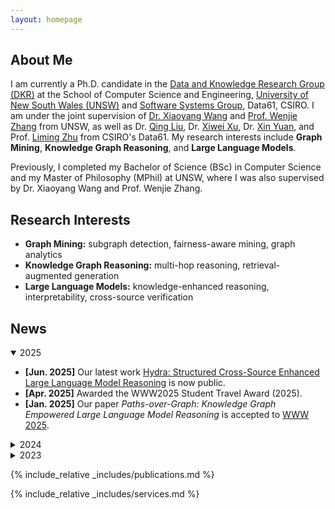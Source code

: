 ```yaml
---
layout: homepage
---
```


## About Me

I am currently a Ph.D. candidate in the [Data and Knowledge Research Group (DKR)](https://unswdb.github.io/) at the School of Computer Science and Engineering, [University of New South Wales (UNSW)](https://www.unsw.edu.au/) and [Software Systems Group](https://research.csiro.au/ss/), Data61, CSIRO. I am under the joint supervision of [Dr. Xiaoyang Wang](https://www.cse.unsw.edu.au/~xiaoyangw/) and [Prof. Wenjie Zhang](https://www.cse.unsw.edu.au/~zhangw/) from UNSW, as well as Dr. [Qing Liu](https://research.csiro.au/ss/people/students/), Dr. [Xiwei Xu](https://research.csiro.au/ss/people/students/), Dr. [Xin Yuan](https://research.csiro.au/ss/people/students/), and Prof. [Liming Zhu](https://research.csiro.au/ss/people/students/) from CSIRO's Data61. My research interests include **Graph Mining**, **Knowledge Graph Reasoning**, and **Large Language Models**.

Previously, I completed my Bachelor of Science (BSc) in Computer Science and my Master of Philosophy (MPhil) at UNSW, where I was also supervised by Dr. Xiaoyang Wang and Prof. Wenjie Zhang.

## Research Interests

- **Graph Mining:** subgraph detection, fairness-aware mining, graph analytics
- **Knowledge Graph Reasoning:** multi-hop reasoning, retrieval-augmented generation
- **Large Language Models:** knowledge-enhanced reasoning, interpretability, cross-source verification

## News

<details open>
<summary>2025</summary>

- **\[Jun. 2025]** Our latest work [Hydra: Structured Cross-Source Enhanced Large Language Model Reasoning](https://www.arxiv.org/abs/2505.17464) is now public.
- **\[Apr. 2025]** Awarded the WWW2025 Student Travel Award (2025).
- **\[Jan. 2025]** Our paper *Paths-over-Graph: Knowledge Graph Empowered Large Language Model Reasoning* is accepted to [WWW 2025](https://www2025.thewebconf.org/).

</details>

<details>
<summary>2024</summary>

- **\[Apr. 2024]** I have obtained my MPhil degree and started my PhD journey!
- **\[Apr. 2024]** I have passed my MPhil Thesis Defense!
- **\[Jan. 2024]** Awarded the CSIRO’s Data61-UNSW Joint PhD Full Scholarship.

</details>

<details>
<summary>2023</summary>

- **\[Nov. 2023]** Our paper *Higher-order peak decomposition* is accepted to [CIKM 2023](https://uobevents.eventsair.com/cikm2023/).
- **\[Nov. 2023]** Awarded the CIRES-ADC Travel Grant.
- **\[Jun. 2023]** Our paper *Maximum Fairness‑Aware (k,r)‑Core Identification in Large Graphs* is accepted to [ADC 2023](https://adc2023.github.io/).

</details>

{% include_relative _includes/publications.md %}

{% include_relative _includes/services.md %}
